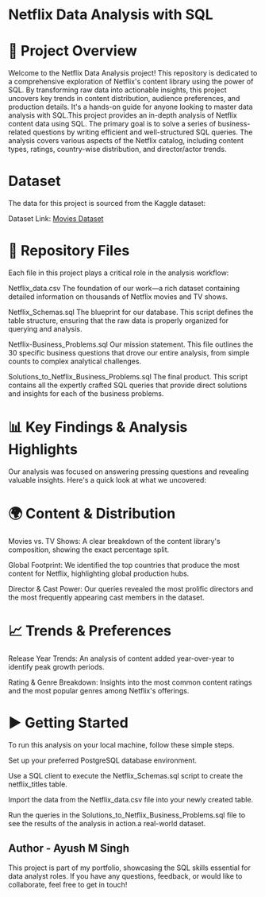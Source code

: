 # Netflix Data Analysis with SQL

# 🚀 Project Overview
Welcome to the Netflix Data Analysis project! This repository is dedicated to a comprehensive exploration of Netflix's content library using the power of SQL. By transforming raw data into actionable insights, this project uncovers key trends in content distribution, audience preferences, and production details. It's a hands-on guide for anyone looking to master data analysis with SQL.This project provides an in-depth analysis of Netflix content data using SQL. The primary goal is to solve a series of business-related questions by writing efficient and well-structured SQL queries. The analysis covers various aspects of the Netflix catalog, including content types, ratings, country-wise distribution, and director/actor trends.

# Dataset
The data for this project is sourced from the Kaggle dataset:

Dataset Link: [Movies Dataset](https://www.kaggle.com/datasets/shivamb/netflix-shows?resource=download)

# 📂 Repository Files
Each file in this project plays a critical role in the analysis workflow:

Netflix_data.csv
The foundation of our work—a rich dataset containing detailed information on thousands of Netflix movies and TV shows.

Netflix_Schemas.sql
The blueprint for our database. This script defines the table structure, ensuring that the raw data is properly organized for querying and analysis.

Netflix-Business_Problems.sql
Our mission statement. This file outlines the 30 specific business questions that drove our entire analysis, from simple counts to complex analytical challenges.

Solutions_to_Netflix_Business_Problems.sql
The final product. This script contains all the expertly crafted SQL queries that provide direct solutions and insights for each of the business problems.

# 📊 Key Findings & Analysis Highlights
Our analysis was focused on answering pressing questions and revealing valuable insights. Here's a quick look at what we uncovered:

# 🌍 Content & Distribution
Movies vs. TV Shows: A clear breakdown of the content library's composition, showing the exact percentage split.

Global Footprint: We identified the top countries that produce the most content for Netflix, highlighting global production hubs.

Director & Cast Power: Our queries revealed the most prolific directors and the most frequently appearing cast members in the dataset.

# 📈 Trends & Preferences
Release Year Trends: An analysis of content added year-over-year to identify peak growth periods.

Rating & Genre Breakdown: Insights into the most common content ratings and the most popular genres among Netflix's offerings.

# ▶️ Getting Started
To run this analysis on your local machine, follow these simple steps.

Set up your preferred PostgreSQL database environment.

Use a SQL client to execute the Netflix_Schemas.sql script to create the netflix_titles table.

Import the data from the Netflix_data.csv file into your newly created table.

Run the queries in the Solutions_to_Netflix_Business_Problems.sql file to see the results of the analysis in action.a real-world dataset.

## Author - Ayush M Singh

This project is part of my portfolio, showcasing the SQL skills essential for data analyst roles. If you have any questions, feedback, or would like to collaborate, feel free to get in touch!
